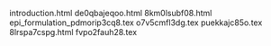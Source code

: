 introduction.html
de0qbajeqoo.html
8km0lsubf08.html
epi_formulation_pdmorip3cq8.tex
o7v5cmfl3dg.tex
puekkajc85o.tex
8lrspa7cspg.html
fvpo2fauh28.tex